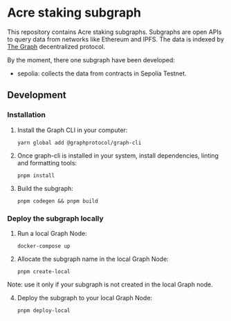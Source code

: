 # Acre staking subgraph

This repository contains Acre staking subgraphs. Subgraphs are open APIs to query data from networks like Ethereum and IPFS. The data is indexed by [The Graph](https://thegraph.com/) decentralized protocol.

By the moment, there one subgraph have been developed:

- sepolia: collects the data from contracts in Sepolia Testnet.

## Development

### Installation

1. Install the Graph CLI in your computer:

   ```
   yarn global add @graphprotocol/graph-cli
   ```

2. Once graph-cli is installed in your system, install dependencies, linting and formatting
   tools:

   ```
   pnpm install
   ```

3. Build the subgraph:

   ```
   pnpm codegen && pnpm build
   ```

### Deploy the subgraph locally

1. Run a local Graph Node:

   ```
   docker-compose up
   ```

2. Allocate the subgraph name in the local Graph Node:

   ```
   pnpm create-local
   ```

Note: use it only if your subgraph is not created in the local Graph node.

4. Deploy the subgraph to your local Graph Node:

   ```
   pnpm deploy-local
   ```
